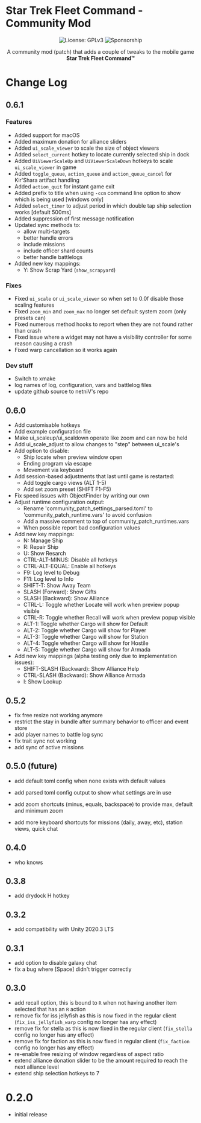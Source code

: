 # Star Trek Fleet Command - Community Mod

<p align="center">
  <img src="https://img.shields.io/badge/License-GPLv3-blue.svg" alt="License: GPLv3">
  <img src="https://img.shields.io/github/sponsors/netniv" alt="Sponsorship">
</p>

<p align="center">
   A community mod (patch) that adds a couple of tweaks to the mobile game <b>Star Trek Fleet Command&#8482;</b>
</p>

# Change Log

## 0.6.1

### Features

- Added support for macOS
- Added maximum donation for alliance sliders
- Added `ui_scale_viewer` to scale the size of object viewers
- Added `select_current` hotkey to locate currently selected ship in dock
- Added `UiViewerScaleUp` and `UiViewerScaleDown` hotkeys to scale `ui_scale_viewer` in game
- Added `toggle_queue`, `action_queue` and `action_queue_cancel` for Kir'Shara artifact handling
- Added `action_quit` for instant game exit
- Added prefix to title when using `-ccm` command line option to show which is being used [windows only]
- Added `select_timer` to adjust period in which double tap ship selection works [default 500ms]
- Added suppression of first message notification
- Updated sync methods to:
  - allow multi-targets
  - better handle errors
  - include missions
  - include officer shard counts
  - better handle battlelogs
- Added new key mappings:
  - Y: Show Scrap Yard (`show_scrapyard`)

### Fixes

- Fixed `ui_scale` or `ui_scale_viewer` so when set to 0.0f disable those scaling features
- Fixed `zoom_min` and `zoom_max` no longer set default system zoom (only presets can)
- Fixed numerous method hooks to report when they are not found rather than crash
- Fixed issue where a widget may not have a visibility controller for some reason causing a crash
- Fixed warp cancellation so it works again

### Dev stuff

- Switch to xmake
- log names of log, configuration, vars and battlelog files
- update github source to netniV's repo

## 0.6.0

- Add customisable hotkeys
- Add example configuration file
- Make ui_scaleup/ui_scaldown operate like zoom and can now be held
- Add ui_scale_adjust to allow changes to "step" between ui_scale's
- Add option to disable:
  - Ship locate when preview window open
  - Ending program via escape
  - Movement via keyboard
- Add session-based adjustments that last until game is restarted:
  - Add toggle cargo views (ALT 1-5)
  - Add set zoom preset (SHIFT F1-F5)
- Fix speed issues with ObjectFinder by writing our own
- Adjust runtime configuration output:
  - Rename 'community_patch_settings_parsed.toml' to 'community_patch_runtime.vars' to avoid confusion
  - Add a massive comment to top of community_patch_runtimes.vars
  - When possible report bad configuration values
- Add new key mappings:
  - N: Manage Ship
  - R: Repair Ship
  - U: Show Resarch
  - CTRL-ALT-MINUS: Disable all hotkeys
  - CTRL-ALT-EQUAL: Enable all hotkeys
  - F9: Log level to Debug
  - F11: Log level to Info
  - SHIFT-T: Show Away Team
  - SLASH (Forward): Show Gifts
  - SLASH (Backward): Show Alliance
  - CTRL-L: Toggle whether Locate will work when preview popup visible
  - CTRL-R: Toggle whether Recall will work when preview popup visible
  - ALT-1: Toggle whether Cargo will show for Default
  - ALT-2: Toggle whether Cargo will show for Player
  - ALT-3: Toggle whether Cargo will show for Station
  - ALT-4: Toggle whether Cargo will show for Hostile
  - ALT-5: Toggle whether Cargo will show for Armada
- Add new key mappings (alpha testing only due to implementation issues):
  - SHIFT-SLASH (Backward): Show Alliance Help
  - CTRL-SLASH (Backward): Show Alliance Armada
  - l: Show Lookup

## 0.5.2

- fix free resize not working anymore
- restrict the stay in bundle after summary behavior to officer and event store
- add player names to battle log sync
- fix trait sync not working
- add sync of active missions

## 0.5.0 (future)

- add default toml config when none exists with default values

- add parsed toml config output to show what settings are in use

- add zoom shortcuts (minus, equals, backspace) to provide max, default and minimum zoom

- add more keyboard shortcuts for missions (daily, away, etc), station views, quick chat

## 0.4.0

- who knows

## 0.3.8

- add drydock H hotkey

## 0.3.2

- add compatibility with Unity 2020.3 LTS

## 0.3.1

- add option to disable galaxy chat
- fix a bug where [Space] didn't trigger correctly

## 0.3.0

- add recall option, this is bound to `R` when not having another item selected that has an `R` action
- remove fix for iss jellyfish as this is now fixed in the regular client (`fix_iss_jellyfish_warp` config no longer has any effect)
- remove fix for stella as this is now fixed in the regular client (`fix_stella` config no longer has any effect)
- remove fix for faction as this is now fixed in regular client (`fix_faction` config no longer has any effect)
- re-enable free resizing of window regardless of aspect ratio
- extend alliance donation slider to be the amount required to reach the next alliance level
- extend ship selection hotkeys to 7

# 0.2.0

- initial release

